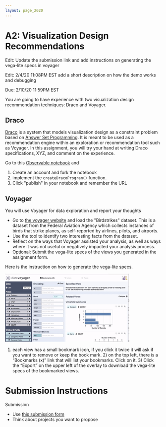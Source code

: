 ```yaml
---
layout: page_2020
---
```


# A2: Visualization Design Recommendations

Edit: Update the submission link and add instructions on generating the vega-lite specs in voyager

Edit: 2/4/20 11:08PM EST add a short description on how the demo works and debugging

Due: 2/10/20 11:59PM EST

You are going to have experience with two visualization design recommendation techniques: Draco and Voyager.

## Draco

[Draco](https://idl.cs.washington.edu/files/2019-Draco-InfoVis.pdf) is a system that models visualization design as a constraint problem based on [Answer Set Programming](https://en.m.wikipedia.org/wiki/Answer_set_programming).  It is meant to be used as a recommendation engine within an exploration or recommendation tool such as Voyager.  In this assignment, you will try your hand at writing Draco specifications, XYZ, and comment on the experience.

Go to this [Observable notebook](https://observablehq.com/d/80b293624d026844) and

1. Create an account and fork the notebook
2. implement the `createDracoProgram()` function.
3. Click "publish" in your notebook and remember the URL

## Voyager

You will use Voyager for data exploration and report your thoughts

* Go to [the voyager website](https://vega.github.io/voyager/) and load the "Birdstrikes" dataset.  This is a dataset from the Federal Aviation Agency which collects instances of birds that strike planes, as self-reported by airlines, pilots, and airports.  
* Use the tool to identify two interesting facts from the dataset.
* Reflect on the ways that Voyager assisted your analysis, as well as ways where it was not useful or negatively impacted your analysis process.
* Optional: Submit the vega-lite specs of the views you generated in the assignment form. 

Here is the instruction on how to generate the vega-lite specs.

<img src="/files/hdisys/voyager export.gif" style="width: 400px;"/>

 1) each view has a small bookmark icon, if you click it twice it will ask if you want to remove or keep the book mark.  2) on the top left, there is a “Bookmarks (x)” link that will list your bookmarks.  Click on it.  3) Click the “Export” on the upper left of the overlay to download the vega-lite specs of the bookmarked views.




# Submission Instructions

Submission

* Use [this submission form](https://forms.gle/zhReKAbchLpHNNUM6)
* Think about projects you want to propose
